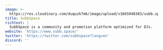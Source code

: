 ```yaml
---
image: >-
  https://res.cloudinary.com/duquzk7m6/image/upload/v1665948383/subb.space_logo_ag84fg.svg
title: SubbSpace
richtext: |
  SubbSpace is a community and promotion platform optimized for DJs.
website: 'https://www.subb.space/'
twitter: 'https://twitter.com/subbspace?lang=en'
discord: ''
---
```


